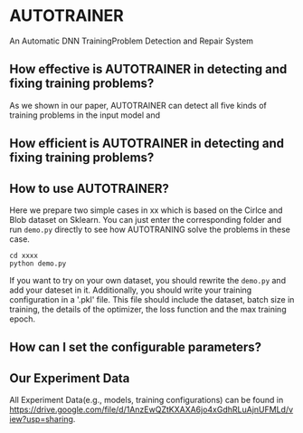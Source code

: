 # AUTOTRAINER
An Automatic DNN TrainingProblem Detection and Repair System


## How effective is AUTOTRAINER in detecting and fixing training problems?
As we shown in our paper, AUTOTRAINER can detect all five kinds of training problems in the input model and

## How efficient is AUTOTRAINER in detecting and fixing training problems?


## How to use AUTOTRAINER?
Here we prepare two simple cases in xx which is based on the Cirlce and Blob dataset on Sklearn. You can just enter the corresponding folder and run `demo.py` directly to see how AUTOTRANING solve the problems in these case. 
```
cd xxxx
python demo.py
```

If you want to try on your own dataset, you should rewrite the `demo.py` and add your dateset in it. Additionally, you should write your training configuration in a '.pkl' file. This file should include the dataset, batch size in training, the details of the optimizer, the loss function and the max training epoch.

## How can I set the configurable parameters?


## Our Experiment Data
All Experiment Data(e.g., models, training configurations) can be found in https://drive.google.com/file/d/1AnzEwQZtKXAXA6jo4xGdhRLuAjnUFMLd/view?usp=sharing.

